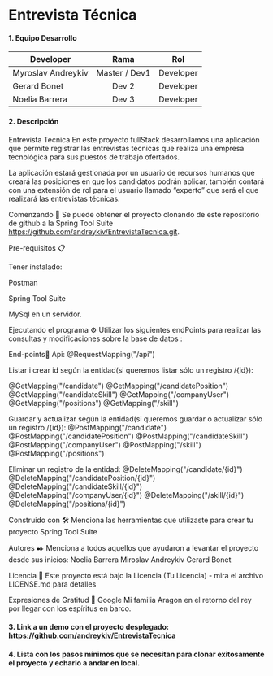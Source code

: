 # Entrevista Técnica

#### 1. Equipo Desarrollo 

| Developer | Rama | Rol |
| --- | :---:  | :---:  |
| Myroslav Andreykiv | Master / Dev1 | Developer | 
| Gerard Bonet | Dev 2 | Developer |
| Noelia Barrera | Dev 3 | Developer | 

#### 2. Descripción
Entrevista Técnica
En este proyecto fullStack desarrollamos una aplicación que permite registrar las entrevistas técnicas que realiza una empresa tecnológica para sus puestos de trabajo ofertados.

La aplicación estará gestionada por un usuario de recursos humanos que creará las posiciones en que los candidatos podrán aplicar, también contará con una extensión de rol para el usuario llamado “experto” que será el que realizará las entrevistas técnicas.


Comenzando 🚀
Se puede obtener el proyecto clonando de este repositorio de github a la Spring Tool Suite 
https://github.com/andreykiv/EntrevistaTecnica.git.


Pre-requisitos 📋


Tener instalado: 

Postman

Spring Tool Suite

MySql en un servidor.



Ejecutando el programa ⚙️
Utilizar los siguientes endPoints para realizar las consultas y modificaciones  sobre la base de datos :


End-points🔩
Api:
@RequestMapping("/api")

Listar i crear id según la entidad(si queremos listar sólo un registro /{id}):

@GetMapping("/candidate")
@GetMapping("/candidatePosition")
@GetMapping("/candidateSkill")
@GetMapping("/companyUser")
@GetMapping("/positions")
@GetMapping("/skill")

Guardar y actualizar según la entidad(si queremos guardar o actualizar sólo un registro /{id}):
@PostMapping("/candidate")
@PostMapping("/candidatePosition")
@PostMapping("/candidateSkill")
@PostMapping("/companyUser")
@PostMapping("/skill")
@PostMapping("/positions")


Eliminar un registro de la entidad:
@DeleteMapping("/candidate/{id}")
@DeleteMapping("/candidatePosition/{id}")
@DeleteMapping("/candidateSkill/{id}")
@DeleteMapping("/companyUser/{id}")
@DeleteMapping("/skill/{id}")
@DeleteMapping("/positions/{id}")

Construido con 🛠️
Menciona las herramientas que utilizaste para crear tu proyecto
Spring Tool Suite


Autores ✒️
Menciona a todos aquellos que ayudaron a levantar el proyecto desde sus inicios:
Noelia Barrera
Miroslav Andreykiv
Gerard Bonet

Licencia 📄
Este proyecto está bajo la Licencia (Tu Licencia) - mira el archivo LICENSE.md para detalles


Expresiones de Gratitud 🎁
Google
Mi familia 
Aragon en el retorno del rey por llegar con los espíritus en barco.

#### 3. Link a un demo con el proyecto desplegado: https://github.com/andreykiv/EntrevistaTecnica


#### 4. Lista con los pasos mínimos que se necesitan para clonar exitosamente el proyecto y echarlo a andar en local.



